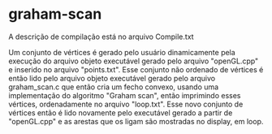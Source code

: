 # graham-scan

A descrição de compilação está no arquivo Compile.txt

Um conjunto de vértices é gerado pelo usuário dinamicamente pela execução do arquivo objeto executável gerado pelo arquivo "openGL.cpp" e inserido no arquivo "points.txt". Esse conjunto não ordenado de vértices é então lido pelo arquivo objeto executável gerado pelo arquivo graham_scan.c que então cria um fecho convexo, usando uma implementação do algoritmo "Graham scan", então imprimindo esses vértices, ordenadamente no arquivo "loop.txt". Esse novo conjunto de vértices então é lido novamente pelo executável gerado a partir de "openGL.cpp" e as arestas que os ligam são mostradas no display, em loop.

